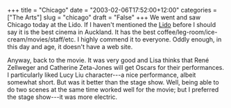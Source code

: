 +++
title = "Chicago"
date = "2003-02-06T17:52:00+12:00"
categories = ["The Arts"]
slug = "chicago"
draft = "False"
+++
We went and saw Chicago today at the Lido. If I haven't mentioned the
[Lido](https://www.lidocinema.co.nz/) before I should say it is the best
cinema in Auckland. It has the best
coffee/leg-room/ice-cream/movies/staff/etc. I highly commend it to everyone.
Oddly enough, in this day and age, it doesn't have a web site.

Anyway, back to the movie. It was very good and Lisa thinks that
Ren&eacute; Zellweger and Catherine Zeta-Jones will get Oscars for
their performances. I particularly liked Lucy Liu character---a nice
performance, albeit somewhat short. But was it better than the stage
show. Well, being able to do two scenes at the same time worked well
for the movie; but I preferred the stage show---it was more electric.


